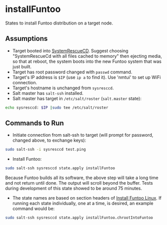 # installFuntoo
States to install Funtoo distribution on a target node.

## Assumptions
* Target booted into [SystemRescueCD].  Suggest choosing
"SystemRescueCd with all files cached to memory" then ejecting media,
so that at reboot, the system boots into the new Funtoo system that
was just built.
* Target has root password changed with `passwd` command.
* Target's IP address is `$IP` (use `ip a` to find it).  Use 'nmtui'
to set up WiFi connection.
* Target's hostname is unchanged from `sysresccd`.
* Salt master has `salt-ssh` installed.
* Salt master has target in `/etc/salt/roster` (`salt.master` state):
```sh
echo sysresccd: $IP |sudo tee /etc/salt/roster
```

## Commands to Run
* Initiate connection from salt-ssh to target (will prompt for password,
changed above, to exchange keys):
```sh
sudo salt-ssh -i sysresccd test.ping
```
* Install Funtoo:
```sh
sudo salt-ssh sysresccd state.apply installFuntoo
```
Because Funtoo builds all its software, the above step will take a long
time and not return until done.  The output will scroll beyond the
buffer.  Tests during development of this state showed to be around 75
minutes.
* The state names are based on section headers of [Install Funtoo Linux].
If running each state individually, one at a time, is desired, an
example command would be:
```sh
sudo salt-ssh sysresccd state.apply installFuntoo.chrootIntoFuntoo
```

[SystemRescueCD]: http://www.system-rescue-cd.org
[Install Funtoo Linux]: http://www.funtoo.org/Install
